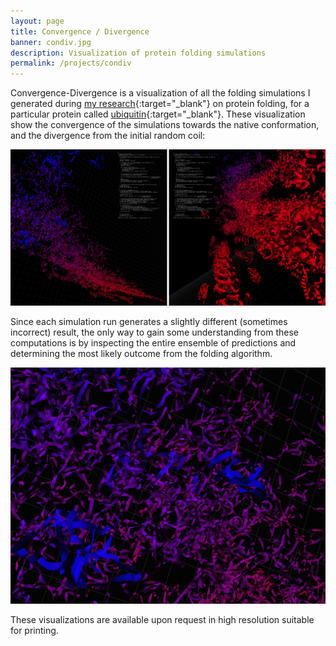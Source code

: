 ```yaml
---
layout: page
title: Convergence / Divergence
banner: condiv.jpg
description: Visualization of protein folding simulations
permalink: /projects/condiv
---
```


Convergence-Divergence is a visualization of all the folding simulations I generated during [my research](/assets/articles/jmb2006_intrabasin_colubri.pdf){:target="_blank"}
on protein folding, for a particular protein called [ubiquitin](https://www.rcsb.org/pdb/explore/explore.do?structureId=1ubq){:target="_blank"}. These visualization 
show the convergence of the simulations towards the native conformation, and the divergence from the initial random coil:

<img width="800" src="/assets/images/conv-div.jpg" style="background:none; border:none; box-shadow:none"/>

Since each simulation run generates a slightly different (sometimes incorrect) result, the only way to gain some understanding from these computations is by inspecting the entire ensemble
of predictions and determining the most likely outcome from the folding algorithm.

<img width="800" src="/assets/images/conv-div-closeup.jpg" style="background:none; border:none; box-shadow:none"/>

These visualizations are available upon request in high resolution suitable for printing.